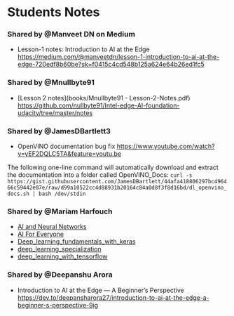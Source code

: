 # Students Notes

### Shared by @Manveet DN on Medium
* Lesson-1 notes: Introduction to AI at the Edge
https://medium.com/@manveetdn/lesson-1-introduction-to-ai-at-the-edge-720edf8b60be?sk=f0415c4cd548b125a624e64b26ed1fc5

### Shared by @Mnullbyte91
* [Lesson 2 notes](books/Mnullbyte91 - Lesson-2-Notes.pdf)
https://github.com/nullbyte91/Intel-edge-AI-foundation-udacity/tree/master/notes

### Shared by @JamesDBartlett3
*  OpenVINO documentation bug fix https://www.youtube.com/watch?v=yEF2DQLC5TA&feature=youtu.be

The following one-line command will automatically download and extract the documentation into a folder called OpenVINO_Docs:
`curl -s https://gist.githubusercontent.com/JamesDBartlett/44afa418806297bc496466c59442e07e/raw/d99a10522cc4d88931b20164c84a0d8f3f8d16bd/dl_openvino_docs.sh | bash /dev/stdin`


### Shared by @Mariam Harfouch
* [AI and Neural Networks](pptx_mariamH/AI_and_Neural_Networks.pptx)
* [AI For Everyone](pptx_mariamH/AI_For_Everyone.pptx)
* [Deep_learning_fundamentals_with_keras](pptx_mariamH/Deep_learning_fundamentals_with_keras.pptx)
* [deep_learning_specialization](pptx_mariamH/deep_learning_specialization.pptx)
* [deep_learning_with_tensorflow](pptx_mariamH/deep_learning_with_tensorflow.pptx)


### Shared by @Deepanshu Arora
* Introduction to AI at the Edge — A Beginner’s Perspective https://dev.to/deepansharora27/introduction-to-ai-at-the-edge-a-beginner-s-perspective-9ig
